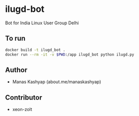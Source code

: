 # ilugd-bot
Bot for India Linux User Group Delhi

## To run

```bash
docker build -t ilugd_bot .
docker run --rm -it -v $PWD:/app ilugd_bot python ilugd.py
```

## Author
* Manas Kashyap (about.me/manaskashyap)

## Contributor
* xeon-zolt
